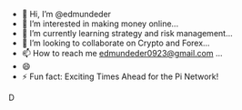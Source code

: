 - 👋 Hi, I’m @edmundeder
- 👀 I’m interested in making money online...
- 🌱 I’m currently learning strategy and risk management...
- 💞️ I’m looking to collaborate on Crypto and Forex...
- 📫 How to reach me edmundeder0923@gmail.com ...
- 😄 
- ⚡ Fun fact: Exciting Times Ahead for the Pi Network!

D

<!---
edmundeder/edmundeder is a ✨ special ✨ repository because its `README.md` (this file) appears on your GitHub profile.
You can click the Preview link to take a look at your changes.
--->
